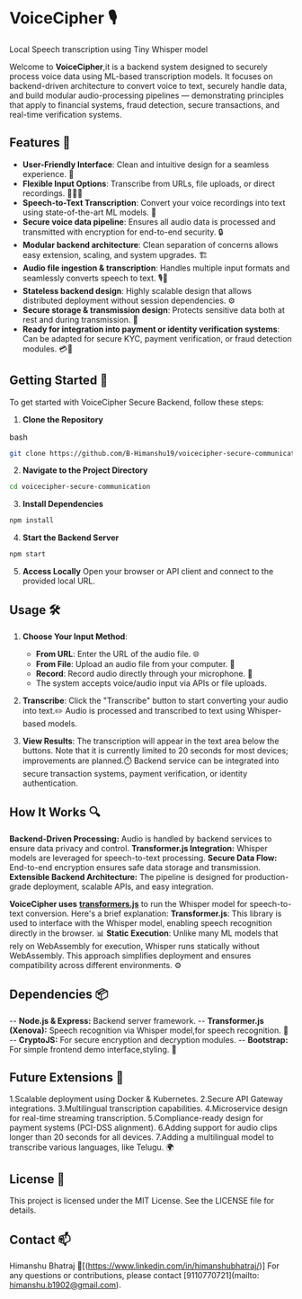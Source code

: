 # VoiceCipher 🎙️
Local Speech transcription using Tiny Whisper model

Welcome to **VoiceCipher**,it is a backend system designed to securely process voice data using ML-based transcription models. It focuses on backend-driven architecture to convert voice to text, securely handle data, and build modular audio-processing pipelines — demonstrating principles that apply to financial systems, fraud detection, secure transactions, and real-time verification systems.


## Features 🌟

- **User-Friendly Interface**: Clean and intuitive design for a seamless experience. 🎨
- **Flexible Input Options**: Transcribe from URLs, file uploads, or direct recordings. 🔗📁🎤
- **Speech-to-Text Transcription**: Convert your voice recordings into text using state-of-the-art ML models. 🧠
- **Secure voice data pipeline**: Ensures all audio data is processed and transmitted with encryption for end-to-end security. 🔒
- **Modular backend architecture**: Clean separation of concerns allows easy extension, scaling, and system upgrades. 🏗️
- **Audio file ingestion & transcription**: Handles multiple input formats and seamlessly converts speech to text. 🎙️📝
- **Stateless backend design**: Highly scalable design that allows distributed deployment without session dependencies. ⚙️
- **Secure storage & transmission design**: Protects sensitive data both at rest and during transmission. 🔐
- **Ready for integration into payment or identity verification systems**: Can be adapted for secure KYC, payment verification, or fraud detection modules. 💳🔎


## Getting Started 🚀
To get started with VoiceCipher Secure Backend, follow these steps:

1. **Clone the Repository**

bash
```bash
git clone https://github.com/B-Himanshu19/voicecipher-secure-communication.git
```
2. **Navigate to the Project Directory**

```bash
cd voicecipher-secure-communication
```

3. **Install Dependencies**

```bash
npm install
```

4. **Start the Backend Server**

```bash
npm start
```

5. **Access Locally**
Open your browser or API client and connect to the provided local URL.


## Usage 🛠️
1. **Choose Your Input Method**:
   - **From URL**: Enter the URL of the audio file. 🌐
   - **From File**: Upload an audio file from your computer. 📁
   - **Record**: Record audio directly through your microphone. 🎤
   - The system accepts voice/audio input via APIs or file uploads.

2. **Transcribe**: Click the "Transcribe" button to start converting your audio into text.✏️
                   Audio is processed and transcribed to text using Whisper-based models.


4. **View Results**: The transcription will appear in the text area below the buttons. Note that it is currently limited to 20 seconds for most devices; improvements are planned.⏱️
                     Backend service can be integrated into secure transaction systems, payment verification, or identity authentication.


## How It Works 🔍
 **Backend-Driven Processing:** Audio is handled by backend services to ensure data privacy and control.
 **Transformer.js Integration:** Whisper models are leveraged for speech-to-text processing.
 **Secure Data Flow:** End-to-end encryption ensures safe data storage and transmission.
 **Extensible Backend Architecture:** The pipeline is designed for production-grade deployment, scalable APIs, and easy integration.

 **VoiceCipher uses** **[transformers.js](https://cdn.jsdelivr.net/npm/@xenova/transformers)** to run the Whisper model for speech-to-text conversion. Here's a brief explanation:
 **Transformer.js**: This library is used to interface with the Whisper model, enabling speech recognition directly in the browser. 📊
 **Static Execution**: Unlike many ML models that rely on WebAssembly for execution, Whisper runs statically without WebAssembly. This approach simplifies deployment and ensures compatibility across different environments. ⚙️



## Dependencies 📦
-- **Node.js & Express:** Backend server framework.
-- **Transformer.js (Xenova):** Speech recognition via Whisper model,for speech recognition. 🧠
-- **CryptoJS:** For secure encryption and decryption modules.
-- **Bootstrap:** For simple frontend demo interface,styling. 🎨


## Future Extensions 🚧
1.Scalable deployment using Docker & Kubernetes.
2.Secure API Gateway integrations.
3.Multilingual transcription capabilities.
4.Microservice design for real-time streaming transcription.
5.Compliance-ready design for payment systems (PCI-DSS alignment).
6.Adding support for audio clips longer than 20 seconds for all devices.
7.Adding a multilingual model to transcribe various languages, like Telugu. 🌍


## License 📝
This project is licensed under the MIT License. See the LICENSE file for details.

## Contact 📫
Himanshu Bhatraj
📧[(https://www.linkedin.com/in/himanshubhatraj/)]
For any questions or contributions, please contact [9110770721](mailto: himanshu.b1902@gmail.com).
